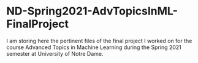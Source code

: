 # ND-Spring2021-AdvTopicsInML-FinalProject

I am storing here the pertinent files of the final project I worked on for the course Advanced Topics in Machine Learning during the Spring 2021 semester at University of Notre Dame.
